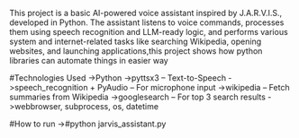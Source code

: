 This project is a basic AI-powered voice assistant inspired by J.A.R.V.I.S., developed in Python. The assistant listens to voice commands, processes them using speech recognition and LLM-ready logic, and performs various system and internet-related tasks like searching Wikipedia, opening websites, and launching applications,this project shows how python libraries can automate things in easier way

#Technologies Used 
->Python
->pyttsx3 – Text-to-Speech
->speech_recognition + PyAudio – For microphone input
->wikipedia – Fetch summaries from Wikipedia
->googlesearch – For top 3 search results
->webbrowser, subprocess, os, datetime

#How to run ->#python jarvis_assistant.py
